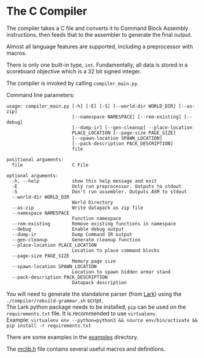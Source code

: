 The C Compiler
==============

The compiler takes a C file and converts it to Command Block Assembly instructions,
then feeds that to the assembler to generate the final output.

Almost all language features are supported, including a preprocessor with macros.


There is only one built-in type, `int`. Fundamentally, all data is stored in a scoreboard objective
which is a 32 bit signed integer.

The compiler is invoked by calling `compiler_main.py`.

Command line parameters:
```
usage: compiler_main.py [-h] [-E] [-S] [--world-dir WORLD_DIR] [--as-zip]
                        [--namespace NAMESPACE] [--rem-existing] [--debug]
                        [--dump-ir] [--gen-cleanup] --place-location
                        PLACE_LOCATION [--page-size PAGE_SIZE]
                        [--spawn-location SPAWN_LOCATION]
                        [--pack-description PACK_DESCRIPTION]
                        file

positional arguments:
  file                  C File

optional arguments:
  -h, --help            show this help message and exit
  -E                    Only run preprocessor. Outputs to stdout
  -S                    Don't run assembler. Outputs ASM to stdout
  --world-dir WORLD_DIR
                        World Directory
  --as-zip              Write datapack as zip file
  --namespace NAMESPACE
                        Function namespace
  --rem-existing        Remove existing functions in namespace
  --debug               Enable debug output
  --dump-ir             Dump Command IR output
  --gen-cleanup         Generate cleanup function
  --place-location PLACE_LOCATION
                        Location to place command blocks
  --page-size PAGE_SIZE
                        Memory page size
  --spawn-location SPAWN_LOCATION
                        Location to spawn hidden armor stand
  --pack-description PACK_DESCRIPTION
                        Datapack description
```

You will need to generate the standalone parser (from [Lark](https://github.com/lark-parser/lark)) using the `./compiler/rebuild-grammar.sh` script.  
The Lark python package needs to be installed, `pip` can be used on the `requirements.txt` file. It is recommended to use `virtualenv`.  
Example: `virtualenv env --python=python3 && source env/bin/activate && pip install -r requirements.txt`

There are some examples in the [examples](https://github.com/simon816/Command-Block-Assembly/tree/master/examples) directory.

The [mclib.h](https://github.com/simon816/Command-Block-Assembly/blob/master/compiler/include/mclib.h) file
contains several useful macros and definitions.
